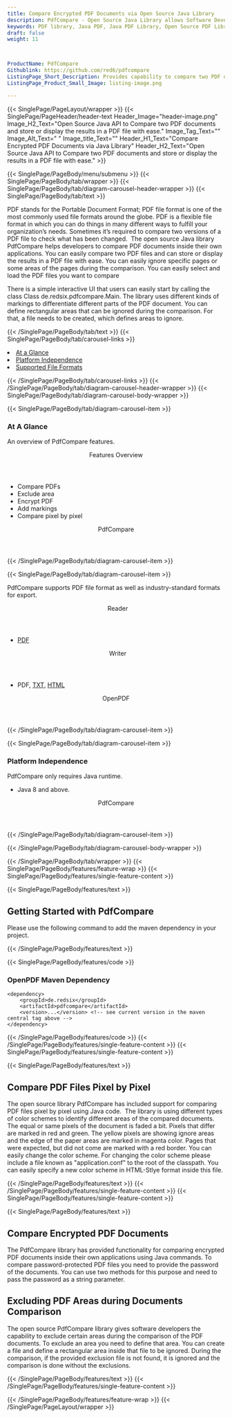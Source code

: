 ```yaml
---
title: Compare Encrypted PDF Documents via Open Source Java Library
description: PdfCompare - Open Source Java Library allows Software Developers to Compare PDF Documents via Java code. You can compare Pixel by Pixel & Encrypted PDF files.
keywords: PDF library, Java PDF, Java PDF Library, Open Source PDF Library, Java PDF programming, Compare PDF files, Java PDF APIs, Java PDF library, create PDF Documents, insert images to PDF, add list to PDF files, Compare PDF Files Pixel by Pixel, Compare Encrypted PDF,  Extract Text from PDF, 
draft: false
weight: 11



ProductName: PdfCompare  
Githublink: https://github.com/red6/pdfcompare
ListingPage_Short_Description: Provides capability to compare two PDF documents via Java code. You can compare PDF files pixel by pixel as well as encrypted PDF files.
ListingPage_Product_Small_Image: listing-image.png 

---
```


{{< SinglePage/PageLayout/wrapper >}}
{{< SinglePage/PageHeader/header-text
Header_Image="header-image.png"
Image_H2_Text="Open Source Java API to Compare two PDF documents and store or display the results in a PDF file with ease."
Image_Tag_Text=""
Image_Alt_Text=" "
Image_title_Text=""
Header_H1_Text="Compare Encrypted PDF Documents via Java Library"
Header_H2_Text="Open Source Java API to Compare two PDF documents and store or display the results in a PDF file with ease." >}}

{{< SinglePage/PageBody/menu/submenu >}}
{{< SinglePage/PageBody/tab/wrapper >}}
{{< SinglePage/PageBody/tab/diagram-carousel-header-wrapper >}}
{{< SinglePage/PageBody/tab/text >}}



<p>PDF stands for the Portable Document Format; PDF file format is one of the most commonly used file formats around the globe. PDF is a flexible file format in which you can do things in many different ways to fulfill your organization’s needs. Sometimes it’s required to compare two versions of a PDF file to check what has been changed.  The open source Java library PdfCompare helps developers to compare PDF documents inside their own applications. You can easily compare two PDF files and can store or display the results in a PDF file with ease. You can easily ignore specific pages or some areas of the pages during the comparison. You can easily select and load the PDF files you want to compare</p>
<p>There is a simple interactive UI that users can easily start by calling the class Class de.redsix.pdfcompare.Main. The library uses different kinds of markings to differentiate different parts of the PDF document. You can define rectangular areas that can be ignored during the comparison. For that, a file needs to be created, which defines areas to ignore.</p>

{{< /SinglePage/PageBody/tab/text >}}
{{< SinglePage/PageBody/tab/carousel-links >}}

<li data-target="#diagramcarousel" data-slide-to="0"><a href="#">At a Glance</a></li>
<li data-target="#diagramcarousel" data-slide-to="2"><a href="#">Platform Independence</a></li>
<li data-target="#diagramcarousel" data-slide-to="1"><a class="activetab" href="#">Supported File Formats</a></li>


{{< /SinglePage/PageBody/tab/carousel-links >}}
{{< /SinglePage/PageBody/tab/diagram-carousel-header-wrapper >}}
{{< SinglePage/PageBody/tab/diagram-carousel-body-wrapper >}}

{{< SinglePage/PageBody/tab/diagram-carousel-item >}}
<h3>At A Glance</h3>
<p>An overview of PdfCompare features.</p>
<div class="diagram1 d1-poi">
<div class="d1-row">
<div class="d1-col d1-right"><header>Features Overview</header>
<ul>
<li>Compare PDFs</li>
<li>Exclude area</li>
<li>Encrypt PDF</li>
<li>Add markings</li>
<li>Compare pixel by pixel </li>
</ul>
</div>
</div>
<div class="d1-logo" style="border: none;"><!--<img src='listing-image.png' alt="Compression APIs for .NET" />--><header>PdfCompare</header><footer><small></small></footer></div>
<!--/logo--></div>
<!--/diagram1-->
{{< /SinglePage/PageBody/tab/diagram-carousel-item >}}

{{< SinglePage/PageBody/tab/diagram-carousel-item >}}
<p>PdfCompare supports PDF file format as well as industry-standard formats for export.</p>
<div class="diagram1 d2  d1-poi">
<div class="d1-row">
<div class="d1-col d1-left"><header><i class="fa fa-arrows-v "> </i> Reader</header>
<ul>
<li><a href="https://docs.fileformat.com/pdf/">PDF</a></li>
</ul>
</div>
<!--/left-->
<div class="d1-col d1-right"><header><i class="fa  fa-long-arrow-down"> </i> Writer</header>
<ul>
<li>PDF, <a href="https://docs.fileformat.com/word-processing/txt/">TXT</a>, <a href="https://docs.fileformat.com/web/html/">HTML</a> </li>
</ul>
</div>
<!--/right--></div>
<!--/row-->
<div class="d1-logo" style="border: none;"><!--<img src='listing-image.png' alt="Compression APIs for .NET" />--><header>OpenPDF</header><footer><small></small></footer></div>
<!--/logo--></div>
<!--/diagram2-->
{{< /SinglePage/PageBody/tab/diagram-carousel-item >}}

{{< SinglePage/PageBody/tab/diagram-carousel-item >}}
<h3>Platform Independence</h3>
<p>PdfCompare only requires Java runtime.</p>
<div class="diagram1 d1-poi">
<div class="d1-row">
<div class="d1-col d1-right"><!--<header><i class="fa fa-cubes">` </i></header-->
<ul>
<li>Java 8 and above.</li>
</ul>
</div>
<!--/left
<div class="d1-col d1-right">&nbsp;</div> --> <!--/right--></div>
<!--/row-->
<div class="d1-logo" style="border: none;"><!--<img src='listing-image.png' alt="Compression APIs for .NET" />--><header>PdfCompare</header><footer><small></small></footer></div>
<!--/logo--></div>
<!--/diagram2 -->
{{< /SinglePage/PageBody/tab/diagram-carousel-item >}}

{{< /SinglePage/PageBody/tab/diagram-carousel-body-wrapper >}}

{{< /SinglePage/PageBody/tab/wrapper >}}
{{< SinglePage/PageBody/features/feature-wrap >}}
{{< SinglePage/PageBody/features/single-feature-content >}}

{{< SinglePage/PageBody/features/text >}}
<h2 class="h2title">Getting Started with PdfCompare</h2>
<p>Please use the following command to add the maven dependency in your project.</p>
{{< /SinglePage/PageBody/features/text >}}

{{< SinglePage/PageBody/features/code >}}
<h3>OpenPDF Maven Dependency</h3>
<pre><code class="html">&lt;dependency&gt;
    &lt;groupId&gt;de.redsix&lt;/groupId&gt;
    &lt;artifactId&gt;pdfcompare&lt;/artifactId&gt;
    &lt;version&gt;...&lt;/version&gt; &lt;!-- see current version in the maven central tag above --&gt;
&lt;/dependency&gt;
</code></pre>


{{< /SinglePage/PageBody/features/code >}}
{{< /SinglePage/PageBody/features/single-feature-content >}}
{{< SinglePage/PageBody/features/single-feature-content >}}

{{< SinglePage/PageBody/features/text >}}
<h2 class="h2title">Compare PDF Files Pixel by Pixel</h2>
<p>The open source library PdfCompare has included support for comparing PDF files pixel by pixel using Java code.  The library is using different types of color schemes to identify different areas of the compared documents. The equal or same pixels of the document is faded a bit. Pixels that differ are marked in red and green. The yellow pixels are showing ignore areas and the edge of the paper areas are marked in magenta color. Pages that were expected, but did not come are marked with a red border. You can easily change the color scheme. For changing the color scheme please include a file known as "application.conf" to the root of the classpath. You can easily specify a new color scheme in HTML-Stlye format inside this file.</p>

{{< /SinglePage/PageBody/features/text >}}
{{< /SinglePage/PageBody/features/single-feature-content >}}
{{< SinglePage/PageBody/features/single-feature-content >}}

{{< SinglePage/PageBody/features/text >}}
<h2 class="h2title">Compare Encrypted PDF Documents</h2>
<p>The PdfCompare library has provided functionality for comparing encrypted PDF documents inside their own applications using Java commands. To compare password-protected PDF files you need to provide the password of the documents. You can use two methods for this purpose and need to pass the password as a string parameter.</p>

<h2 class="h2title">Excluding PDF Areas during Documents Comparison</h2>
<p>The open source PdfCompare library gives software developers the capability to exclude certain areas during the comparison of the PDF documents. To exclude an area you need to define that area. You can create a file and define a rectangular area inside that file to be ignored. During the comparison, if the provided exclusion file is not found, it is ignored and the comparison is done without the exclusions.</p>
{{< /SinglePage/PageBody/features/text >}}
{{< /SinglePage/PageBody/features/single-feature-content >}}

{{< /SinglePage/PageBody/features/feature-wrap >}}
{{< /SinglePage/PageLayout/wrapper >}}